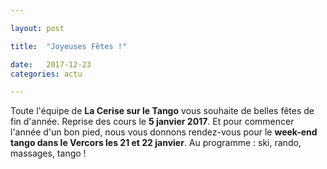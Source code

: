 ```yaml
---

layout: post

title:  "Joyeuses Fêtes !"

date:   2017-12-23
categories: actu

---
```




Toute l'équipe de **La Cerise sur le Tango** vous souhaite de belles fêtes de fin d'année. Reprise des cours le **5 janvier 2017**. Et pour commencer l'année d'un bon pied, nous vous donnons rendez-vous pour le **week-end tango dans le Vercors les 21 et 22 janvier**. Au programme : ski, rando, massages, tango !



